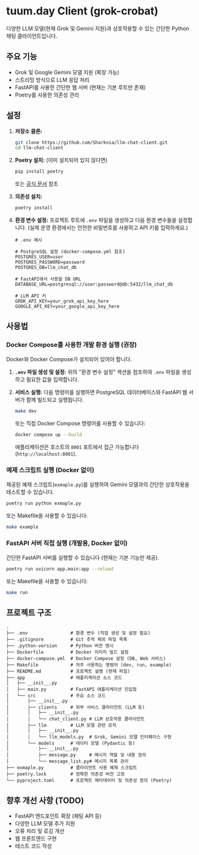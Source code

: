 # tuum.day Client (grok-crobat)

다양한 LLM 모델(현재 Grok 및 Gemini 지원)과 상호작용할 수 있는 간단한 Python 채팅 클라이언트입니다.

## 주요 기능

-   Grok 및 Google Gemini 모델 지원 (확장 가능)
-   스트리밍 방식으로 LLM 응답 처리
-   FastAPI를 사용한 간단한 웹 서버 (현재는 기본 루트만 존재)
-   Poetry를 사용한 의존성 관리

## 설정

1.  **저장소 클론:**

    ```bash
    git clone https://github.com/Sharknia/llm-chat-client.git
    cd llm-chat-client
    ```

2.  **Poetry 설치:** (이미 설치되어 있지 않다면)

    ```bash
    pip install poetry
    ```

    또는 [공식 문서](https://python-poetry.org/docs/#installation) 참조

3.  **의존성 설치:**

    ```bash
    poetry install
    ```

4.  **환경 변수 설정:**
    프로젝트 루트에 `.env` 파일을 생성하고 다음 환경 변수들을 설정합니다.
    (실제 운영 환경에서는 안전한 비밀번호를 사용하고 API 키를 입력하세요.)

    ```dotenv
    # .env 예시

    # PostgreSQL 설정 (docker-compose.yml 참조)
    POSTGRES_USER=user
    POSTGRES_PASSWORD=password
    POSTGRES_DB=llm_chat_db

    # FastAPI에서 사용할 DB URL
    DATABASE_URL=postgresql://user:password@db:5432/llm_chat_db

    # LLM API 키
    GROK_API_KEY=your_grok_api_key_here
    GOOGLE_API_KEY=your_google_api_key_here
    ```

## 사용법

### Docker Compose를 사용한 개발 환경 실행 (권장)

Docker와 Docker Compose가 설치되어 있어야 합니다.

1.  **`.env` 파일 생성 및 설정:** 위의 "환경 변수 설정" 섹션을 참조하여 `.env` 파일을 생성하고 필요한 값을 입력합니다.
2.  **서비스 실행:** 다음 명령어를 실행하면 PostgreSQL 데이터베이스와 FastAPI 웹 서버가 함께 빌드되고 실행됩니다.

    ```bash
    make dev
    ```

    또는 직접 Docker Compose 명령어를 사용할 수 있습니다:

    ```bash
    docker compose up --build
    ```

    애플리케이션은 호스트의 `8001` 포트에서 접근 가능합니다 (`http://localhost:8001`).

### 예제 스크립트 실행 (Docker 없이)

제공된 예제 스크립트(`exmaple.py`)를 실행하여 Gemini 모델과의 간단한 상호작용을 테스트할 수 있습니다.

```bash
poetry run python exmaple.py
```

또는 Makefile을 사용할 수 있습니다:

```bash
make example
```

### FastAPI 서버 직접 실행 (개발용, Docker 없이)

간단한 FastAPI 서버를 실행할 수 있습니다 (현재는 기본 기능만 제공).

```bash
poetry run uvicorn app.main:app --reload
```

또는 Makefile을 사용할 수 있습니다:

```bash
make run
```

## 프로젝트 구조

```
.
├── .env                # 환경 변수 (직접 생성 및 설정 필요)
├── .gitignore          # Git 추적 제외 파일 목록
├── .python-version     # Python 버전 명시
├── Dockerfile          # Docker 이미지 빌드 설정
├── docker-compose.yml  # Docker Compose 설정 (DB, Web 서비스)
├── Makefile            # 자주 사용하는 명령어 (dev, run, example)
├── README.md           # 프로젝트 설명 (현재 파일)
├── app                 # 애플리케이션 소스 코드
│   ├── __init__.py
│   ├── main.py         # FastAPI 애플리케이션 진입점
│   └── src             # 주요 소스 코드
│       ├── __init__.py
│       ├── clients     # 외부 서비스 클라이언트 (LLM 등)
│       │   ├── __init__.py
│       │   └── chat_client.py # LLM 상호작용 클라이언트
│       ├── llm         # LLM 모델 관련 로직
│       │   ├── __init__.py
│       │   └── llm_models.py  # Grok, Gemini 모델 인터페이스 구현
│       └── models      # 데이터 모델 (Pydantic 등)
│           ├── __init__.py
│           ├── message.py     # 메시지 역할 및 내용 정의
│           └── message_list.py# 메시지 목록 관리
├── exmaple.py          # 클라이언트 사용 예제 스크립트
├── poetry.lock         # 정확한 의존성 버전 고정
└── pyproject.toml      # 프로젝트 메타데이터 및 의존성 정의 (Poetry)
```

## 향후 개선 사항 (TODO)

-   FastAPI 엔드포인트 확장 (채팅 API 등)
-   다양한 LLM 모델 추가 지원
-   오류 처리 및 로깅 개선
-   웹 프론트엔드 구현
-   테스트 코드 작성
